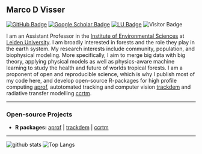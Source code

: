 ## Marco D Visser

[![GitHub Badge](https://img.shields.io/github/followers/marcodvisser?style=social)](https://github.com/MarcoDVisser?tab=followers)
[![Google Scholar Badge](https://img.shields.io/badge/Google-Scholar-lightgrey)](https://scholar.google.com/citations?user=_JjX-6oAAAAJ&hl=en)
[![LU Badge](https://img.shields.io/badge/LU-Faculty-blue)](https://www.universiteitleiden.nl/en/staffmembers/marco-visser#tab-1)
![Visitor Badge](https://visitor-badge.laobi.icu/badge?page_id=marcodvisser.marco.d.visser)

I am an Assistant Professor in the [Institute of Environmental Sciences](https://www.universiteitleiden.nl/en/science/environmental-sciences) at [Leiden University](https://www.universiteitleiden.nl/en). I am broadly interested in forests and the role they play in the earth system. My research interests include community, population, and biophysical modeling. More specifically, I aim to merge big data with big theory, applying physical models as well as physics-aware machine learning to study the health and future of worlds tropical forests. I am a proponent of open and reproducible science, which is why I publish most of my code here, and develop open-source R-packages for high profile computing [aprof](https://github.com/MarcoDVisser/aprof), autotomated tracking and computer vision [trackdem](https://github.com/MarcoDVisser/trackdem) and radiative transfer modelling [ccrtm](https://github.com/MarcoDVisser/ccrtm). 

---

### Open-source Projects

- **R packages:** [aprof](https://github.com/MarcoDVisser/aprof) | [trackdem](https://github.com/MarcoDVisser/trackdem) | [ccrtm](https://github.com/MarcoDVisser/ccrtm)

---

![github stats](https://github-readme-stats.vercel.app/api?username=marcodvisser&show_icons=true)
![Top Langs](https://github-readme-stats.vercel.app/api/top-langs/?username=marcodvisser&langs_count=6&hide=javascript,go,html,css,tex)

<!-- ![Top Langs](https://github-readme-stats.vercel.app/api/top-langs/?username=giswqs&hide_langs_below=10) -->
